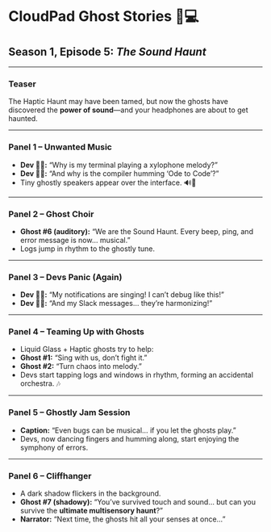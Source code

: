 # CloudPad Ghost Stories 👻💻  
## Season 1, Episode 5: *The Sound Haunt*  

---

### Teaser  

The Haptic Haunt may have been tamed, but now the ghosts have discovered the **power of sound**—and your headphones are about to get haunted.  

---

### Panel 1 – Unwanted Music  
- **Dev 👨‍💻:** “Why is my terminal playing a xylophone melody?”  
- **Dev 👩‍💻:** “And why is the compiler humming ‘Ode to Code’?”  
- Tiny ghostly speakers appear over the interface. 🔊👻  

---

### Panel 2 – Ghost Choir  
- **Ghost #6 (auditory):** “We are the Sound Haunt. Every beep, ping, and error message is now… musical.”  
- Logs jump in rhythm to the ghostly tune.  

---

### Panel 3 – Devs Panic (Again)  
- **Dev 👨‍💻:** “My notifications are singing! I can’t debug like this!”  
- **Dev 👩‍💻:** “And my Slack messages… they’re harmonizing!”  

---

### Panel 4 – Teaming Up with Ghosts  
- Liquid Glass + Haptic ghosts try to help:  
- **Ghost #1:** “Sing with us, don’t fight it.”  
- **Ghost #2:** “Turn chaos into melody.”  
- Devs start tapping logs and windows in rhythm, forming an accidental orchestra. 🎶  

---

### Panel 5 – Ghostly Jam Session  
- **Caption:** “Even bugs can be musical… if you let the ghosts play.”  
- Devs, now dancing fingers and humming along, start enjoying the symphony of errors.  

---

### Panel 6 – Cliffhanger  
- A dark shadow flickers in the background.  
- **Ghost #7 (shadowy):** “You’ve survived touch and sound… but can you survive the **ultimate multisensory haunt**?”  
- **Narrator:** “Next time, the ghosts hit all your senses at once…”  
